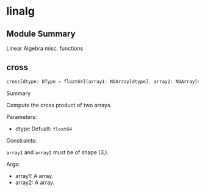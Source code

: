 



# linalg

##  Module Summary
  
Linear Algebra misc. functions
## cross


```rust
cross[dtype: DType = float64](array1: NDArray[dtype], array2: NDArray[dtype]) -> NDArray[$0]
```  
Summary  
  
Compute the cross product of two arrays.  
  
Parameters:  

- dtype Defualt: `float64`
  
Constraints:

`array1` and `array2` must be of shape (3,).  
  
Args:  

- array1: A array.
- array2: A array.
